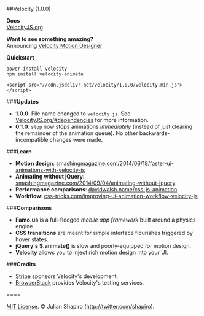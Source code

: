 ##Velocity (1.0.0)

**Docs**  
[VelocityJS.org](http://VelocityJS.org)

**Want to see something amazing?**  
Announcing [Velocity Motion Designer](https://twitter.com/Shapiro/status/508392482967928833)

**Quickstart**  

`bower install velocity`  
`npm install velocity-animate`  

`<script src="//cdn.jsdelivr.net/velocity/1.0.0/velocity.min.js"></script>`

###**Updates**

- **1.0.0**: File name changed to `velocity.js`. See [VelocityJS.org/#dependencies](http://VelocityJS.org/#dependencies) for more information. 
- **0.1.0**: `stop` now stops animations *immediately* (instead of just clearing the remainder of the animation queue). No other backwards-incompatible changes were made.

###**Learn**

- **Motion design**: [smashingmagazine.com/2014/06/18/faster-ui-animations-with-velocity-js](http://smashingmagazine.com/2014/06/18/faster-ui-animations-with-velocity-js)
- **Animating without jQuery**: [smashingmagazine.com/2014/09/04/animating-without-jquery](http://www.smashingmagazine.com/2014/09/04/animating-without-jquery/)
- **Performance comparisons**: [davidwalsh.name/css-js-animation](http://davidwalsh.name/css-js-animation)
- **Workflow**: [css-tricks.com/improving-ui-animation-workflow-velocity-js](http://css-tricks.com/improving-ui-animation-workflow-velocity-js)

###**Comparisons**

- **Famo.us** is a full-fledged *mobile app framework* built around a physics engine.
- **CSS transitions** are meant for simple interface flourishes triggered by hover states.
- **jQuery's $.animate()** is slow and poorly-equipped for motion design.
- **Velocity** allows you to inject rich motion design into your UI.

###**Credits**

- <a href="https://stripe.com/blog/stripe-open-source-retreat">Stripe</a> sponsors Velocity's development.
- <a href="http://browserstack.com">BrowserStack</a> provides Velocity's testing services. 

====

[MIT License](LICENSE.md). © Julian Shapiro (http://twitter.com/shapiro).
